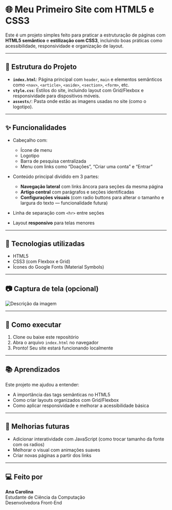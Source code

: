 # 🌐 Meu Primeiro Site com HTML5 e CSS3

Este é um projeto simples feito para praticar a estruturação de páginas com **HTML5 semântico** e **estilização com CSS3**, incluindo boas práticas como acessibilidade, responsividade e organização de layout.

---

## 📄 Estrutura do Projeto

- **`index.html`**: Página principal com `header`, `main` e elementos semânticos como `<nav>`, `<article>`, `<aside>`, `<section>`, `<form>`, etc.
- **`style.css`**: Estilos do site, incluindo layout com Grid/Flexbox e responsividade para dispositivos móveis.
- **`assests/`**: Pasta onde estão as imagens usadas no site (como o logotipo).

---

## ✨ Funcionalidades

- Cabeçalho com:
  - Ícone de menu
  - Logotipo
  - Barra de pesquisa centralizada
  - Menu com links como “Doações”, “Criar uma conta” e “Entrar”
  
- Conteúdo principal dividido em 3 partes:
  - **Navegação lateral** com links âncora para seções da mesma página
  - **Artigo central** com parágrafos e seções identificadas
  - **Configurações visuais** (com radio buttons para alterar o tamanho e largura do texto — funcionalidade futura)

- Linha de separação com `<hr>` entre seções
- Layout **responsivo** para telas menores

---

## 🎯 Tecnologias utilizadas

- HTML5
- CSS3 (com Flexbox e Grid)
- Ícones do Google Fonts (Material Symbols)

---

## 📷 Captura de tela (opcional)

![Descrição da imagem](assets/image.png)


---

## 🚀 Como executar

1. Clone ou baixe este repositório
2. Abra o arquivo `index.html` no navegador
3. Pronto! Seu site estará funcionando localmente

---

## 📚 Aprendizados

Este projeto me ajudou a entender:

- A importância das tags semânticas no HTML5
- Como criar layouts organizados com Grid/Flexbox
- Como aplicar responsividade e melhorar a acessibilidade básica

---

## 🔧 Melhorias futuras

- Adicionar interatividade com JavaScript (como trocar tamanho da fonte com os radios)
- Melhorar o visual com animações suaves
- Criar novas páginas a partir dos links

---

## 💻 Feito por

**Ana Carolina**  
Estudante de Ciência da Computação  
Desenvolvedora Front-End

